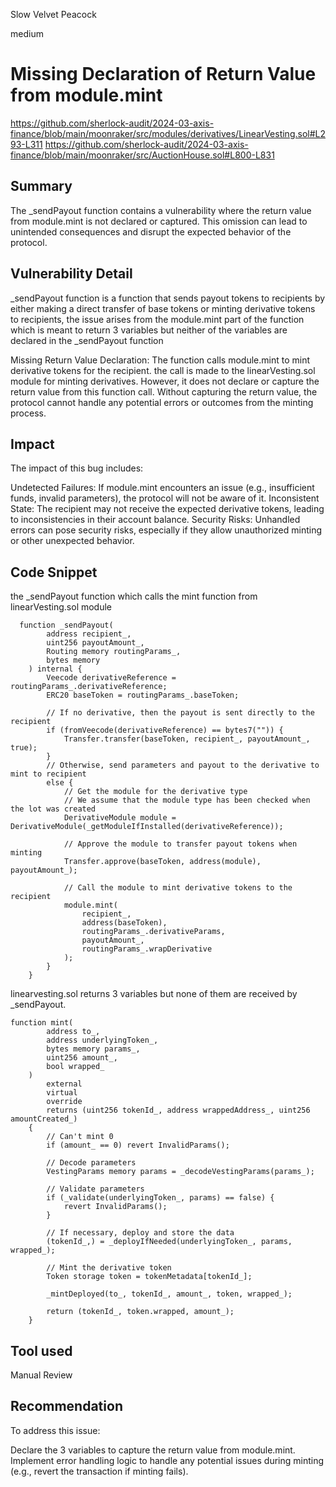 Slow Velvet Peacock

medium

# Missing Declaration of Return Value from module.mint

https://github.com/sherlock-audit/2024-03-axis-finance/blob/main/moonraker/src/modules/derivatives/LinearVesting.sol#L293-L311
https://github.com/sherlock-audit/2024-03-axis-finance/blob/main/moonraker/src/AuctionHouse.sol#L800-L831
## Summary
The _sendPayout function contains a vulnerability where the return value from module.mint is not declared or captured. This omission can lead to unintended consequences and disrupt the expected behavior of the protocol.
## Vulnerability Detail
_sendPayout function is a function that sends payout tokens to recipients by either making a direct transfer of base tokens or minting derivative tokens to recipients, the issue arises from the module.mint part of the function which is meant to return 3 variables but neither of the variables are declared in the _sendPayout function

Missing Return Value Declaration:
The function calls module.mint to mint derivative tokens for the recipient. the call is made to the linearVesting.sol module for minting derivatives.
However, it does not declare or capture the return value from this function call.
Without capturing the return value, the protocol cannot handle any potential errors or outcomes from the minting process.
## Impact
The impact of this bug includes:

Undetected Failures: If module.mint encounters an issue (e.g., insufficient funds, invalid parameters), the protocol will not be aware of it.
Inconsistent State: The recipient may not receive the expected derivative tokens, leading to inconsistencies in their account balance.
Security Risks: Unhandled errors can pose security risks, especially if they allow unauthorized minting or other unexpected behavior.
## Code Snippet
the _sendPayout function which calls the mint function from linearVesting.sol module
```solidity
  function _sendPayout(
        address recipient_,
        uint256 payoutAmount_,
        Routing memory routingParams_,
        bytes memory
    ) internal {
        Veecode derivativeReference = routingParams_.derivativeReference;
        ERC20 baseToken = routingParams_.baseToken;

        // If no derivative, then the payout is sent directly to the recipient
        if (fromVeecode(derivativeReference) == bytes7("")) {
            Transfer.transfer(baseToken, recipient_, payoutAmount_, true);
        }
        // Otherwise, send parameters and payout to the derivative to mint to recipient
        else {
            // Get the module for the derivative type
            // We assume that the module type has been checked when the lot was created
            DerivativeModule module = DerivativeModule(_getModuleIfInstalled(derivativeReference));

            // Approve the module to transfer payout tokens when minting
            Transfer.approve(baseToken, address(module), payoutAmount_);

            // Call the module to mint derivative tokens to the recipient
            module.mint(
                recipient_,
                address(baseToken),
                routingParams_.derivativeParams,
                payoutAmount_,
                routingParams_.wrapDerivative
            );
        }
    }
```
linearvesting.sol returns 3 variables but none of them are received by _sendPayout.
```solidity
function mint(
        address to_,
        address underlyingToken_,
        bytes memory params_,
        uint256 amount_,
        bool wrapped_
    )
        external
        virtual
        override
        returns (uint256 tokenId_, address wrappedAddress_, uint256 amountCreated_)
    {
        // Can't mint 0
        if (amount_ == 0) revert InvalidParams();

        // Decode parameters
        VestingParams memory params = _decodeVestingParams(params_);

        // Validate parameters
        if (_validate(underlyingToken_, params) == false) {
            revert InvalidParams();
        }

        // If necessary, deploy and store the data
        (tokenId_,) = _deployIfNeeded(underlyingToken_, params, wrapped_);

        // Mint the derivative token
        Token storage token = tokenMetadata[tokenId_];

        _mintDeployed(to_, tokenId_, amount_, token, wrapped_);

        return (tokenId_, token.wrapped, amount_);
    }
```
## Tool used

Manual Review

## Recommendation
To address this issue:

Declare the 3 variables to capture the return value from module.mint.
Implement error handling logic to handle any potential issues during minting (e.g., revert the transaction if minting fails).